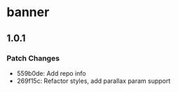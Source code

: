 # banner

## 1.0.1

### Patch Changes

- 559b0de: Add repo info
- 269f15c: Refactor styles, add parallax param support
